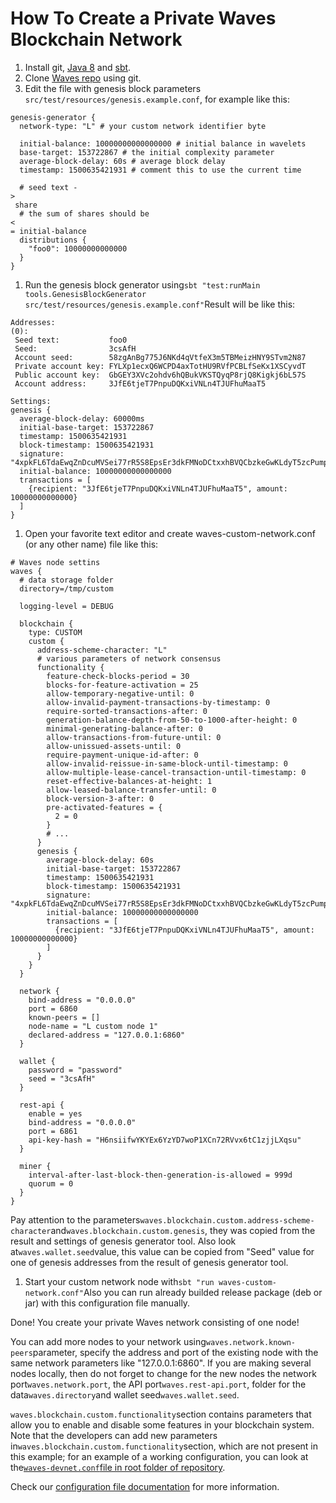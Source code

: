 # How To Create a Private Waves Blockchain Network

1. Install git, [Java 8](https://java.com/en/download/) and [sbt](http://www.scala-sbt.org/).
2. Clone [Waves repo](https://github.com/wavesplatform/Waves/) using git.
3. Edit the file with genesis block parameters `src/test/resources/genesis.example.conf`, for example like this:

```
genesis-generator {
  network-type: "L" # your custom network identifier byte

  initial-balance: 10000000000000000 # initial balance in wavelets
  base-target: 153722867 # the initial complexity parameter
  average-block-delay: 60s # average block delay
  timestamp: 1500635421931 # comment this to use the current time

  # seed text -
>
 share
  # the sum of shares should be
<
= initial-balance
  distributions {
    "foo0": 10000000000000
  }
}
```

1. Run the genesis block generator using`sbt "test:runMain tools.GenesisBlockGenerator src/test/resources/genesis.example.conf"`Result will be like this:

```
Addresses:
(0):
 Seed text:           foo0
 Seed:                3csAfH
 Account seed:        58zgAnBg775J6NKd4qVtfeX3m5TBMeizHNY9STvm2N87
 Private account key: FYLXp1ecxQ6WCPD4axTotHU9RVfPCBLfSeKx1XSCyvdT
 Public account key:  GbGEY3XVc2ohdv6hQBukVKSTQyqP8rjQ8Kigkj6bL57S
 Account address:     3JfE6tjeT7PnpuDQKxiVNLn4TJUFhuMaaT5

Settings:
genesis {
  average-block-delay: 60000ms
  initial-base-target: 153722867
  timestamp: 1500635421931
  block-timestamp: 1500635421931
  signature: "4xpkFL6TdaEwqZnDcuMVSei77rR5S8EpsEr3dkFMNoDCtxxhBVQCbzkeGwKLdyT5zcPumpNnqgybb3qeLV5QtEKv"
  initial-balance: 10000000000000000
  transactions = [
    {recipient: "3JfE6tjeT7PnpuDQKxiVNLn4TJUFhuMaaT5", amount: 10000000000000}
  ]
}
```

1. Open your favorite text editor and create waves-custom-network.conf \(or any other name\) file like this:

```
# Waves node settins
waves {
  # data storage folder
  directory=/tmp/custom

  logging-level = DEBUG

  blockchain {
    type: CUSTOM
    custom {
      address-scheme-character: "L"
      # various parameters of network consensus
      functionality {
        feature-check-blocks-period = 30
        blocks-for-feature-activation = 25
        allow-temporary-negative-until: 0
        allow-invalid-payment-transactions-by-timestamp: 0
        require-sorted-transactions-after: 0
        generation-balance-depth-from-50-to-1000-after-height: 0
        minimal-generating-balance-after: 0
        allow-transactions-from-future-until: 0
        allow-unissued-assets-until: 0
        require-payment-unique-id-after: 0
        allow-invalid-reissue-in-same-block-until-timestamp: 0
        allow-multiple-lease-cancel-transaction-until-timestamp: 0
        reset-effective-balances-at-height: 1
        allow-leased-balance-transfer-until: 0
        block-version-3-after: 0
        pre-activated-features = {
          2 = 0
        }
        # ...
      }
      genesis {
        average-block-delay: 60s
        initial-base-target: 153722867
        timestamp: 1500635421931
        block-timestamp: 1500635421931
        signature: "4xpkFL6TdaEwqZnDcuMVSei77rR5S8EpsEr3dkFMNoDCtxxhBVQCbzkeGwKLdyT5zcPumpNnqgybb3qeLV5QtEKv"
        initial-balance: 10000000000000000
        transactions = [
          {recipient: "3JfE6tjeT7PnpuDQKxiVNLn4TJUFhuMaaT5", amount: 10000000000000}
        ]
      }
    }
  }

  network {
    bind-address = "0.0.0.0"
    port = 6860
    known-peers = []
    node-name = "L custom node 1"
    declared-address = "127.0.0.1:6860"
  }

  wallet {
    password = "password"
    seed = "3csAfH"
  }

  rest-api {
    enable = yes
    bind-address = "0.0.0.0"
    port = 6861
    api-key-hash = "H6nsiifwYKYEx6YzYD7woP1XCn72RVvx6tC1zjjLXqsu"
  }

  miner {
    interval-after-last-block-then-generation-is-allowed = 999d
    quorum = 0
  }
}
```

Pay attention to the parameters`waves.blockchain.custom.address-scheme-character`and`waves.blockchain.custom.genesis`, they was copied from the result and settings of genesis generator tool. Also look at`waves.wallet.seed`value, this value can be copied from "Seed" value for one of genesis addresses from the result of genesis generator tool.

1. Start your custom network node with`sbt "run waves-custom-network.conf"`Also you can run already builded release package \(deb or jar\) with this configuration file manually.

Done! You create your private Waves network consisting of one node!

You can add more nodes to your network using`waves.network.known-peers`parameter, specify the address and port of the existing node with the same network parameters like "127.0.0.1:6860". If you are making several nodes locally, then do not forget to change for the new nodes the network port`waves.network.port`, the API port`waves.rest-api.port`, folder for the data`waves.directory`and wallet seed`waves.wallet.seed`.

`waves.blockchain.custom.functionality`section contains parameters that allow you to enable and disable some features in your blockchain system. Note that the developers can add new parameters in`waves.blockchain.custom.functionality`section, which are not present in this example; for an example of a working configuration, you can look at the[`waves-devnet.conf`file in root folder of repository](https://github.com/wavesplatform/Waves/blob/master/waves-devnet.conf).

Check our [configuration file documentation](/en/waves-full-node/configuration-parameters.md) for more information.
